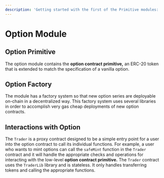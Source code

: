 ```yaml
---
description: 'Getting started with the first of the Primitive modules: Option.'
---
```


# Option Module

## Option Primitive

The option module contains the **option contract primitive,** an ERC-20 token that is extended to match the specification of a vanilla option.

## Option Factory

The module has a factory system so that new option series are deployable on-chain in a decentralized way. This factory system uses several libraries in order to accomplish very gas cheap deployments of new option contracts. 

## Interactions with Option

The `Trader` is a proxy contract designed to be a simple entry point for a user into the option contract to call its individual functions. For example, a user who wants to mint options can call the `safeMint` function in the `Trader` contract and it will handle the appropriate checks and operations for interacting with the low-level **option contract primitive.** The `Trader` contract uses the `TraderLib` library and is stateless. It only handles transferring tokens and calling the appropriate functions.

